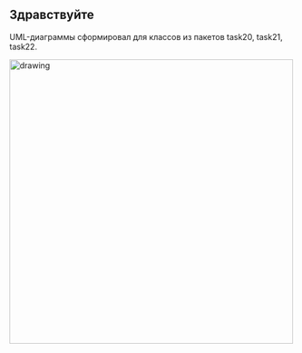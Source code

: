 ## Здравствуйте
UML-диаграммы сформировал для классов из пакетов task20, task21, task22.

<img src="https://cs12.pikabu.ru/post_img/big/2020/07/18/11/1595099207114034385.png" alt="drawing" width="500"/>